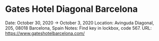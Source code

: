 # Gates Hotel Diagonal Barcelona

Date: October 30, 2020 → October 3, 2020
Location: Avinguda Diagonal, 205, 08018 Barcelona, Spain
Notes: Find key in lockbox, code 567.
URL: https://www.gateshotelbarcelona.com/
